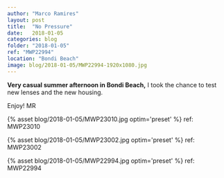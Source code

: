 ```yaml
---
author: "Marco Ramires"
layout: post
title:  "No Pressure"
date:   2018-01-05
categories: blog
folder: "2018-01-05"
ref: "MWP22994"
location: "Bondi Beach"
image: blog/2018-01-05/MWP22994-1920x1080.jpg
---
```


**Very casual summer afternoon in Bondi Beach,** I took the chance to test new lenses and the new housing.

Enjoy! MR

{% asset blog/2018-01-05/MWP23010.jpg optim='preset' %}
ref: MWP23010

{% asset blog/2018-01-05/MWP23002.jpg optim='preset' %}
ref: MWP23002

{% asset blog/2018-01-05/MWP22994.jpg optim='preset' %}
ref: MWP22994
